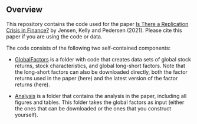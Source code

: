 ## Overview
This repository contains the code used for the paper [Is There a Replication Crisis in Finance?](https://papers.ssrn.com/sol3/papers.cfm?abstract_id=3774514) by Jensen, Kelly and Pedersen (2021). Please cite this paper if you are using the code or data.

The code consists of the following two self-contained components:

- [GlobalFactors](https://github.com/bkelly-lab/ReplicationCrisis/tree/master/GlobalFactors) is a folder with code that creates data sets of global stock returns, stock characteristics, and global long-short factors. Note that the long-short factors can also be downloaded directly, both the factor returns used in the paper (here) and the latest version of the factor returns (here).

- [Analysis](https://github.com/bkelly-lab/ReplicationCrisis/tree/master/Analysis) is a folder that contains the analysis in the paper, including all figures and tables. This folder takes the global factors as input (either the ones that can be downloaded or the ones that you construct yourself). 



